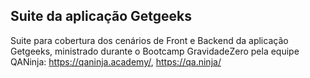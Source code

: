 ## Suite da aplicação Getgeeks 

Suite para cobertura dos cenários de Front e Backend da aplicação Getgeeks, ministrado durante o Bootcamp GravidadeZero pela equipe QANinja: https://qaninja.academy/, https://qa.ninja/

